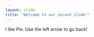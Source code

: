 ```yaml
---
layout: slide
title: "Welcome to our second slide!"
---
```

I like Pie.
Use the left arrow to go back!
